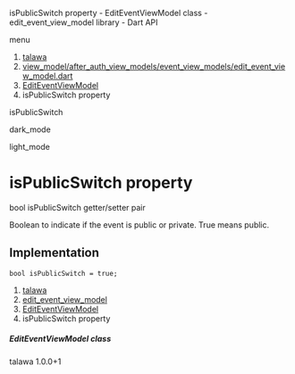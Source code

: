 




isPublicSwitch property - EditEventViewModel class - edit\_event\_view\_model library - Dart API







menu

1. [talawa](../../index.html)
2. [view\_model/after\_auth\_view\_models/event\_view\_models/edit\_event\_view\_model.dart](../../view_model_after_auth_view_models_event_view_models_edit_event_view_model/view_model_after_auth_view_models_event_view_models_edit_event_view_model-library.html)
3. [EditEventViewModel](../../view_model_after_auth_view_models_event_view_models_edit_event_view_model/EditEventViewModel-class.html)
4. isPublicSwitch property

isPublicSwitch


dark\_mode

light\_mode




# isPublicSwitch property


bool
isPublicSwitch
getter/setter pair

Boolean to indicate if the event is public or private. True means public.


## Implementation

```
bool isPublicSwitch = true;
```

 


1. [talawa](../../index.html)
2. [edit\_event\_view\_model](../../view_model_after_auth_view_models_event_view_models_edit_event_view_model/view_model_after_auth_view_models_event_view_models_edit_event_view_model-library.html)
3. [EditEventViewModel](../../view_model_after_auth_view_models_event_view_models_edit_event_view_model/EditEventViewModel-class.html)
4. isPublicSwitch property

##### EditEventViewModel class





talawa
1.0.0+1






